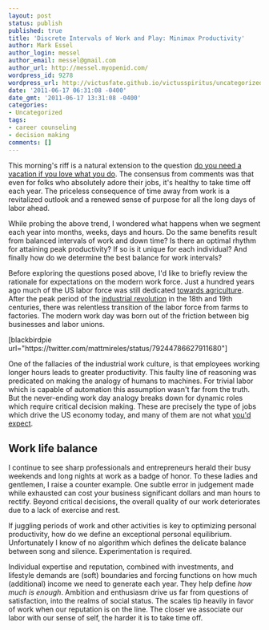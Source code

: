 ```yaml
---
layout: post
status: publish
published: true
title: 'Discrete Intervals of Work and Play: Minimax Productivity'
author: Mark Essel
author_login: messel
author_email: messel@gmail.com
author_url: http://messel.myopenid.com/
wordpress_id: 9278
wordpress_url: http://victusfate.github.io/victusspiritus/uncategorized/2011/06/17/discrete-intervals-of-work-and-play-minimax-productivity/
date: '2011-06-17 06:31:08 -0400'
date_gmt: '2011-06-17 13:31:08 -0400'
categories:
- Uncategorized
tags:
- career counseling
- decision making
comments: []
---
```

<p>This morning's riff is a natural extension to the question <a href="http://victusfate.github.io/victusspiritus/uncategorized/2011/06/14/do-you-need-a-vacation-if-you-love-what-you-do%C2%A0/">do you need a vacation if you love what you do</a>. The consensus from comments was that even for folks who absolutely adore their jobs, it's healthy to take time off each year. The priceless consequence of time away from work is a revitalized outlook and a renewed sense of purpose for all the long days of labor ahead. </p>
<p>While probing the above trend, I wondered what happens when we segment each year into months, weeks, days and hours. Do the same benefits result from balanced intervals of work and down time? Is there an optimal rhythm for attaining peak productivity? If so is it unique for each individual? And finally how do we determine the best balance for work intervals?</p>
<p>Before exploring the questions posed above, I'd like to briefly review the rationale for expectations on the modern work force. Just a hundred years ago much of the US labor force was still dedicated <a href="http://inventors.about.com/library/inventors/blfarm4.htm">towards agriculture</a>. After the peak period of the <a href="http://en.wikipedia.org/wiki/Industrial_Revolution">industrial revolution</a> in the 18th and 19th centuries, there was relentless transition of the labor force from farms to factories. The modern work day was born out of the friction between big businesses and labor unions. </p>
<p>[blackbirdpie url="https://twitter.com/mattmireles/status/79244786627911680"]</p>
<p>One of the fallacies of the industrial work culture, is that employees working longer hours leads to greater productivity. This faulty line of reasoning was predicated on making the analogy of humans to machines. For trivial labor which is capable of automation this assumption wasn't far from the truth. But the never-ending work day analogy breaks down for dynamic roles which require critical decision making. These are precisely the type of jobs which drive the US economy today, and many of them are not what <a href="http://victusfate.github.io/victusspiritus/uncategorized/2009/03/02/ode-to-all-tasks-unclean-in-particular-dirty-jobs/">you'd expect</a>. </p>
<h2>Work life balance</h2>
<p>I continue to see sharp professionals and entrepreneurs herald their busy weekends and long nights at work as a badge of honor. To these ladies and gentlemen, I raise a counter example. One subtle error in judgement made while exhausted can cost your business significant dollars and man hours to rectify. Beyond critical decisions, the overall quality of our work deteriorates due to a lack of exercise and rest.</p>
<p>If juggling periods of work and other activities is key to optimizing personal productivity, how do we define an exceptional personal equilibrium. Unfortunately I know of no algorithm which defines the delicate balance between song and silence. Experimentation is required.</p>
<p>Individual expertise and reputation, combined with investments, and lifestyle demands are (soft) boundaries and forcing functions on how much (additional) income we need to generate each year. They help define <i>how much is enough</I>. Ambition and enthusiasm drive us far from questions of satisfaction, into the realms of social status. The scales tip heavily in favor of work when our reputation is on the line. The closer we associate our labor with our sense of self, the harder it is to take time off.</p>
